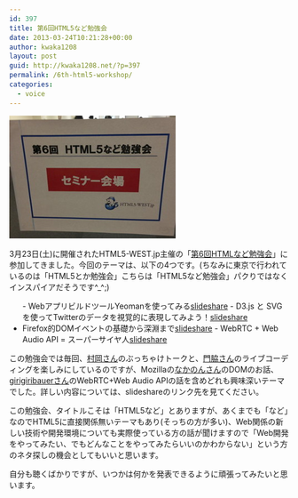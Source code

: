 ```yaml
---
id: 397
title: 第6回HTML5など勉強会
date: 2013-03-24T10:21:28+00:00
author: kwaka1208
layout: post
guid: http://kwaka1208.net/?p=397
permalink: /6th-html5-workshop/
categories:
  - voice
---
```

<img src="/assets/images/2013/03/562914_10200652689901097_537976344_n.jpg" alt="第6回HTML5など勉強会" width="300" height="221" class="alignnone size-full wp-image-398" />

3月23日(土)に開催されたHTML5-WEST.jp主催の「<a href="http://atnd.org/events/37124">第6回HTMLなど勉強会</a>」に参加してきました。今回のテーマは、以下の4つです。(ちなみに東京で行われているのは「HTML5とか勉強会」こちらは「HTML5など勉強会」パクりではなくインスパイアだそうです^_^;)
<ul>
- WebアプリビルドツールYeomanを使ってみる<a href="http://www.slideshare.net/bathtimefish/yeoman-ria">slideshare</a>
- D3.js と SVG を使ってTwitterのデータを視覚的に表現してみよう！<a href="http://www.slideshare.net/kadoppe/d3js-svg">slideshare</a>
<li>Firefox的DOMイベントの基礎から深淵まで<a href="http://www.slideshare.net/masayukinakano560/dom-17527671">slideshare</a>
- WebRTC + Web Audio API = スーパーサイヤ人<a href="http://www.slideshare.net/girigiribauer/webrtc-web-audio-api">slideshare</a>
</ul>

この勉強会では毎回、<a href="https://twitter.com/bathtimefish">村岡さん</a>のぶっちゃけトークと、<a href="https://twitter.com/kadoppe">門脇さん</a>のライブコーディングを楽しみにしているのですが、Mozillaの<a href="https://twitter.com/d_toybox">なかのんさん</a>のDOMのお話、<a href="https://twitter.com/girigiribauer">girigiribauerさん</a>のWebRTC+Web Audio APIの話を含めどれも興味深いテーマでした。詳しい内容については、slideshareのリンク先を見てください。

この勉強会、タイトルこそは「HTML5など」とありますが、あくまでも「など」なのでHTML5に直接関係無いテーマもあり(そっちの方が多い)、Web関係の新しい技術や開発環境についても実際使っている方の話が聞けますので「Web開発をやってみたい、でもどんなことをやってみたらいいのかわからない」という方のネタ探しの機会としてもいいと思います。

自分も聴くばかりですが、いつかは何かを発表できるように頑張ってみたいと思います。